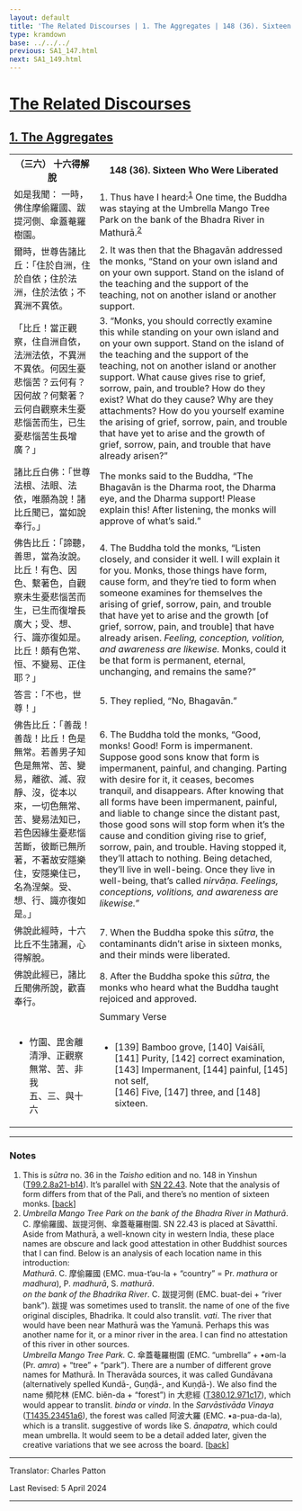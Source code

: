 ```yaml
---
layout: default
title: 'The Related Discourses | 1. The Aggregates | 148 (36). Sixteen Who Were Liberated'
type: kramdown
base: ../../../
previous: SA1_147.html
next: SA1_149.html
---
```


<h1><a href='../index.html'>The Related Discourses</a></h1>
<h2><a href='index.html'>1. The Aggregates</a></h2>

<table class="trans">
  <th class='ch'>（三六） 十六得解脫</th>
  <th class='en'>148 (36). Sixteen Who Were Liberated</th>
  <tr>
    <td title='t99.2.8a21'>如是我聞： 一時，佛住摩偷羅國、跋提河側、傘蓋菴羅樹園。</td>
    <td id='p1'>1. Thus have I heard:<sup id="ref1"><a href="#n1">1</a></sup> One time, the Buddha was staying at the Umbrella Mango Tree Park on the bank of the Bhadra River in Mathurā.<sup id="ref2"><a href="#n2">2</a></sup></td>
  </tr>
  <tr>
    <td title='t99.2.8a22'>爾時，世尊告諸比丘：「住於自洲，住於自依；住於法洲，住於法依；不異洲不異依。</td>
    <td id='p2'>2. It was then that the Bhagavān addressed the monks, “Stand on your own island and on your own support. Stand on the island of the teaching and the support of the teaching, not on another island or another support.</td>
  </tr>
  <tr>
    <td title='t99.2.8a24'>「比丘！當正觀察，住自洲自依，法洲法依，不異洲不異依。何因生憂悲惱苦？云何有？因何故？何繫著？云何自觀察未生憂悲惱苦而生，已生憂悲惱苦生長增廣？」</td>
    <td id='p3'>3. “Monks, you should correctly examine this while standing on your own island and on your own support. Stand on the island of the teaching and the support of the teaching, not on another island or another support. What cause gives rise to grief, sorrow, pain, and trouble? How do they exist? What do they cause? Why are they attachments? How do you yourself examine the arising of grief, sorrow, pain, and trouble that have yet to arise and the growth of grief, sorrow, pain, and trouble that have already arisen?”</td>
  </tr>
  <tr>
    <td title='t99.2.8a28'>諸比丘白佛：「世尊法根、法眼、法依，唯願為說！諸比丘聞已，當如說奉行。」</td>
    <td>The monks said to the Buddha, “The Bhagavān is the Dharma root, the Dharma eye, and the Dharma support! Please explain this! After listening, the monks will approve of what’s said.”</td>
  </tr>
  <tr>
    <td title='t99.2.8a29'>佛告比丘：「諦聽，善思，當為汝說。比丘！有色、因色、繫著色，自觀察未生憂悲惱苦而生，已生而復增長廣大；受、想、行、識亦復如是。比丘！頗有色常、恒、不變易、正住耶？」</td>
    <td id='p4'>4. The Buddha told the monks, “Listen closely, and consider it well. I will explain it for you. Monks, those things have form, cause form, and they’re tied to form when someone examines for themselves the arising of grief, sorrow, pain, and trouble that have yet to arise and the growth [of grief, sorrow, pain, and trouble] that have already arisen. <em>Feeling, conception, volition, and awareness are likewise.</em> Monks, could it be that form is permanent, eternal, unchanging, and remains the same?”</td>
  </tr>
  <tr>
    <td title='t99.2.8b4'>答言：「不也，世尊！」</td>
    <td id='p5'>5. They replied, “No, Bhagavān.”</td>
  </tr>
  <tr>
    <td title='t99.2.8b5'>佛告比丘：「善哉！善哉！比丘！色是無常。若善男子知色是無常、苦、變易，離欲、滅、寂靜、沒，從本以來，一切色無常、苦、變易法知已，若色因緣生憂悲惱苦斷，彼斷已無所著，不著故安隱樂住，安隱樂住已，名為涅槃。受、想、行、識亦復如是。」</td>
    <td id='p6'>6. The Buddha told the monks, “Good, monks! Good! Form is impermanent. Suppose good sons know that form is impermanent, painful, and changing. Parting with desire for it, it ceases, becomes tranquil, and disappears. After knowing that all forms have been impermanent, painful, and liable to change since the distant past, those good sons will stop form when it’s the cause and condition giving rise to grief, sorrow, pain, and trouble. Having stopped it, they’ll attach to nothing. Being detached, they’ll live in well-being. Once they live in well-being, that’s called <em>nirvāṇa</em>. <em>Feelings, conceptions, volitions, and awareness are likewise.</em>”</td>
  </tr>
  <tr>
    <td title='t99.2.8b10'>佛說此經時，十六比丘不生諸漏，心得解脫。</td>
    <td id='p7'>7. When the Buddha spoke this <em>sūtra</em>, the contaminants didn’t arise in sixteen monks, and their minds were liberated.</td>
  </tr>
  <tr>
    <td title='t99.2.8b11'>佛說此經已，諸比丘聞佛所說，歡喜奉行。</td>
    <td id='p8'>8. After the Buddha spoke this <em>sūtra</em>, the monks who heard what the Buddha taught rejoiced and approved.</td>
  </tr>
<tr>
  <td title='t99.2.8b13'></td>
  <td class='subheading'>Summary Verse</td>
</tr>
<tr>
  <td title='t99.2.8b13'><ul class='verse'>
    <li>竹園、毘舍離<br/>
    清淨、正觀察<br/>
    無常、苦、非我<br/>
    五、三、與十六</li>
  </ul></td>
  <td><ul class='verse'>
    <li>[139] Bamboo grove, [140] Vaiśālī,<br/>
    [141] Purity, [142] correct examination,<br/>
    [143] Impermanent, [144] painful, [145] not self,<br/>
    [146] Five, [147] three, and [148] sixteen.</li>
  </ul></td>
</tr>
</table>

<hr/>

<h3 id="notes">Notes</h3>

<ol>
<li id="n1">This is <em>sūtra</em> no. 36 in the <cite>Taisho</cite> edition and no. 148 in Yinshun (<a href="https://cbetaonline.dila.edu.tw/zh/T02n0099_p0008a21" target="_blank">T99.2.8a21-b14</a>). It’s parallel with <a href="https://suttacentral.net/sn22.43" target="_blank">SN 22.43</a>. Note that the analysis of form differs from that of the Pali, and there’s no mention of sixteen monks. [<a href="#ref1">back</a>]</li>
<li id="n2"><em>Umbrella Mango Tree Park on the bank of the Bhadra River in Mathurā</em>. C. 摩偷羅國、跋提河側、傘蓋菴羅樹園. SN 22.43 is placed at Sāvatthī. Aside from Mathurā, a well-known city in western India, these place names are obscure and lack good attestation in other Buddhist sources that I can find. Below is an analysis of each location name in this introduction:<br/>
<em>Mathurā</em>. C. 摩偷羅國 (EMC. mua-t‘əu-la + “country” = Pr. <em>mathura</em> or <em>madhura</em>), P. <em>madhurā</em>, S. <em>mathurā</em>.<br/>
<em>on the bank of the Bhadrika River</em>. C. 跋提河側 (EMC. buat-dei + “river bank”). 跋提 was sometimes used to translit. the name of one of the five original disciples, Bhadrika. It could also translit. <em>vati</em>. The river that would have been near Mathurā was the Yamunā. Perhaps this was another name for it, or a minor river in the area. I can find no attestation of this river in other sources.<br/>
<em>Umbrella Mango Tree Park.</em> C. 傘蓋菴羅樹園 (EMC. “umbrella” + •əm-la (Pr. <em>amra</em>) + “tree” + “park”). There are a number of different grove names for Mathurā. In Theravāda sources, it was called Gundāvana (alternatively spelled Kundā-, Guṇḍā-, and Kuṇḍā-). We also find the name 頻陀林 (EMC. biĕn-da + “forest”) in 大悲經 (<a href="https://cbetaonline.dila.edu.tw/zh/T12n0380_p0971c17" target="_blank">T380.12.971c17</a>), which would appear to translit. <em>binda</em> or <em>vinda</em>. In the <em>Sarvāstivāda Vinaya</em> (<a href="https://cbetaonline.dila.edu.tw/zh/T23n1435_p0451a06" target="_blank">T1435.23451a6</a>), the forest was called 阿波大羅 (EMC. •a-pua-da-la), which is a translit. suggestive of words like S. <em>ānapatra</em>, which could mean umbrella. It would seem to be a detail added later, given the creative variations that we see across the board. [<a href="#ref2">back</a>]</li>
</ol>
<hr/>

<p class="translator">Translator: Charles Patton</p>
<p class='revised'>Last Revised: 5 April 2024</p>

<hr/>